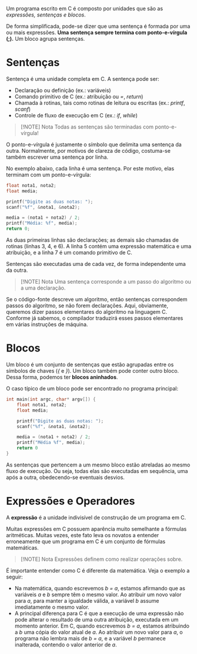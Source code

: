Um programa escrito em C é composto por unidades que são as *expressões, sentenças e blocos*.

De forma simplificada, pode-se dizer que uma sentença é formada por uma ou mais expressões. **Uma sentença sempre termina com ponto-e-vírgula (;).** Um bloco agrupa sentenças.

# Sentenças
Sentença é uma unidade completa em C. A sentença pode ser:
- Declaração ou definição (ex.: variáveis)
- Comando primitivo de C (ex.: atribuição ou *=*, *return*)
- Chamada à rotinas, tais como rotinas de leitura ou escritas (ex.: *printf*, *scanf*)
- Controle de fluxo de execução em C (ex.: *if*, *while*)

> [!NOTE] Nota
> Todas as sentenças são terminadas com ponto-e-vírgula!

O ponto-e-vírgula é justamente o símbolo que delimita uma sentença da outra. Normalmente, por motivos de clareza de código, costuma-se também escrever uma sentença por linha.

No exemplo abaixo, cada linha é uma sentença. Por este motivo, elas terminam com um ponto-e-vírgula:

```c
float nota1, nota2;
float media;

printf("Digite as duas notas: ");
scanf("%f", &nota1, &nota2);

media = (nota1 + nota2) / 2;
printf("Média: %f", media);
return 0;
```

As duas primeiras linhas são declarações; as demais são chamadas de rotinas (linhas 3, 4, e 6). A linha 5 contém uma expressão matemática e uma atribuição, e a linha 7 é um comando primitivo de C.

Sentenças são executadas uma de cada vez, de forma independente uma da outra.

> [!NOTE] Nota
> Uma sentença corresponde a um passo do algoritmo ou a uma declaração.

Se o código-fonte descreve um algoritmo, então sentenças correspondem passos do algoritmo, se não forem declarações. Aqui, obviamente, queremos dizer passos elementares do algoritmo na linguagem C. Conforme já sabemos, o compilador traduzirá esses passos elementares em várias instruções de máquina.

# Blocos
Um bloco é um conjunto de sentenças que estão agrupadas entre os símbolos de chaves (*{* e *}*). Um bloco também pode conter outro bloco. Dessa forma, podemos ter **blocos aninhados**.

O caso típico de um bloco pode ser encontrado no programa principal:

```c
int main(int argc, char* argv[]) {
	float nota1, nota2;
	float media;

	printf("Digite as duas notas: ");
	scanf("%f", &nota1, &nota2);

	media = (nota1 + nota2) / 2;
	printf("Média %f", media);
	return 0
}
```

As sentenças que pertencem a um mesmo bloco estão atreladas ao mesmo fluxo de execução. Ou seja, todas elas são executadas em sequência, uma após a outra, obedecendo-se eventuais desvios.

# Expressões e Operadores
A **expressão** é a unidade indivisível de construção de um programa em C.

Muitas expressões em C possuem aparência muito semelhante a fórmulas aritméticas. Muitas vezes, este fato leva os novatos a entender erroneamente que um programa em C é um conjunto de fórmulas matemáticas.

> [!NOTE] Nota
> Expressões definem como realizar operações sobre.

É importante entender como C é diferente da matemática. Veja o exemplo a seguir:
- Na matemática, quando escrevemos *b = a*, estamos afirmando que as variáveis *a* e *b* sempre têm o mesmo valor. Ao atribuir um novo valor para *a*, para manter a igualdade válida, a variável *b* assume imediatamente o mesmo valor.
- A principal diferença para C é que a execução de uma expressão não pode alterar o resultado de uma outra atribuição, executada em um momento anterior. Em C, quando escrevemos *b = a*, estamos atribuindo a *b* uma cópia do valor atual de *a*. Ao atribuir um novo valor para *a*, o programa não lembra mais de *b = a*, e a variável *b* permanece inalterada, contendo o valor anterior de *a*.